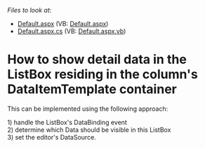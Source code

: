 <!-- default file list -->
*Files to look at*:

* [Default.aspx](./CS/TestGridViewSite81/Default.aspx) (VB: [Default.aspx](./VB/TestGridViewSite81/Default.aspx))
* [Default.aspx.cs](./CS/TestGridViewSite81/Default.aspx.cs) (VB: [Default.aspx.vb](./VB/TestGridViewSite81/Default.aspx.vb))
<!-- default file list end -->
# How to show detail data in the ListBox residing in the column's DataItemTemplate container


<p>This can be implemented using the following approach:</p><p>1) handle the ListBox's DataBinding event<br />
2)  determine which Data should be visible in this ListBox <br />
3)  set the editor's DataSource.</p>

<br/>


